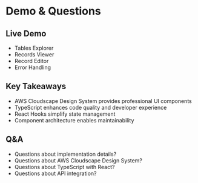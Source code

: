 # Demo & Questions

## Live Demo
- Tables Explorer
- Records Viewer
- Record Editor
- Error Handling

## Key Takeaways
- AWS Cloudscape Design System provides professional UI components
- TypeScript enhances code quality and developer experience
- React Hooks simplify state management
- Component architecture enables maintainability

## Q&A
- Questions about implementation details?
- Questions about AWS Cloudscape Design System?
- Questions about TypeScript with React?
- Questions about API integration?